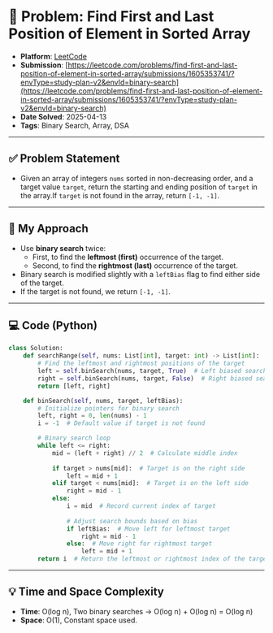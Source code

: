 # 🧮 Problem: Find First and Last Position of Element in Sorted Array

- **Platform**: [LeetCode](https://leetcode.com/problems/find-first-and-last-position-of-element-in-sorted-array/)
- **Submission**: [https://leetcode.com/problems/find-first-and-last-position-of-element-in-sorted-array/submissions/1605353741/?envType=study-plan-v2&envId=binary-search](https://leetcode.com/problems/find-first-and-last-position-of-element-in-sorted-array/submissions/1605353741/?envType=study-plan-v2&envId=binary-search)
- **Date Solved**: 2025-04-13
- **Tags**: Binary Search, Array, DSA

---

## ✅ Problem Statement
- Given an array of integers `nums` sorted in non-decreasing order, and a target value `target`, return the starting and ending position of `target` in the array.If `target` is not found in the array, return `[-1, -1]`.

---

## 🚀 My Approach
- Use **binary search** twice:
  - First, to find the **leftmost (first)** occurrence of the target.
  - Second, to find the **rightmost (last)** occurrence of the target.
- Binary search is modified slightly with a `leftBias` flag to find either side of the target.
- If the target is not found, we return `[-1, -1]`.

---

## 💻 Code (Python)

```python
class Solution:
    def searchRange(self, nums: List[int], target: int) -> List[int]:
        # Find the leftmost and rightmost positions of the target
        left = self.binSearch(nums, target, True)  # Left biased search
        right = self.binSearch(nums, target, False)  # Right biased search
        return [left, right]

    def binSearch(self, nums, target, leftBias):
        # Initialize pointers for binary search
        left, right = 0, len(nums) - 1
        i = -1  # Default value if target is not found

        # Binary search loop
        while left <= right:
            mid = (left + right) // 2  # Calculate middle index
            
            if target > nums[mid]:  # Target is on the right side
                left = mid + 1
            elif target < nums[mid]:  # Target is on the left side
                right = mid - 1
            else:
                i = mid  # Record current index of target
                
                # Adjust search bounds based on bias
                if leftBias:  # Move left for leftmost target
                    right = mid - 1
                else:  # Move right for rightmost target
                    left = mid + 1
        return i  # Return the leftmost or rightmost index of the target based on bias

```

---

## 💡 Time and Space Complexity
- **Time**: O(log n), Two binary searches → O(log n) + O(log n) = O(log n)
- **Space**: O(1), Constant space used.
